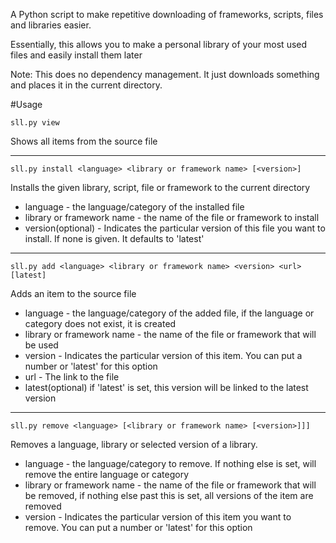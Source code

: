 A Python script to make repetitive downloading of frameworks, scripts, files and libraries easier.

Essentially, this allows you to make a personal library of your most used files and easily install them later

Note: This does no dependency management. It just downloads something and places it in the current directory. 

#Usage 

```sll.py view```

Shows all items from the source file

<hr>

```sll.py install <language> <library or framework name> [<version>]```

Installs the given library, script, file or framework to the current directory

* language - the language/category of the installed file
* library or framework name - the name of the file or framework to install
* version(optional) - Indicates the particular version of this file you want to install. If none is given. It defaults to 'latest'

<hr>

```sll.py add <language> <library or framework name> <version> <url> [latest]```

Adds an item to the source file

* language - the language/category of the added file, if the language or category does not exist, it is created
* library or framework name - the name of the file or framework that will be used
* version - Indicates the particular version of this item. You can put a number or 'latest' for this option
* url - The link to the file
* latest(optional) if 'latest' is set, this version will be linked to the latest version

<hr>

```sll.py remove <language> [<library or framework name> [<version>]]]```

Removes a language, library or selected version of a library.

* language - the language/category to remove. If nothing else is set, will remove the entire language or category
* library or framework name - the name of the file or framework that will be removed, if nothing else past this is set, all versions of the item are removed
* version - Indicates the particular version of this item you want to remove. You can put a number or 'latest' for this option